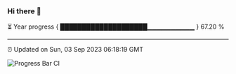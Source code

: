 ### Hi there 👋

⏳ Year progress { ████████████████████▁▁▁▁▁▁▁▁▁▁ } 67.20 %

---

⏰ Updated on Sun, 03 Sep 2023 06:18:19 GMT

![Progress Bar CI](https://github.com/liununu/liununu/workflows/Progress%20Bar%20CI/badge.svg)
